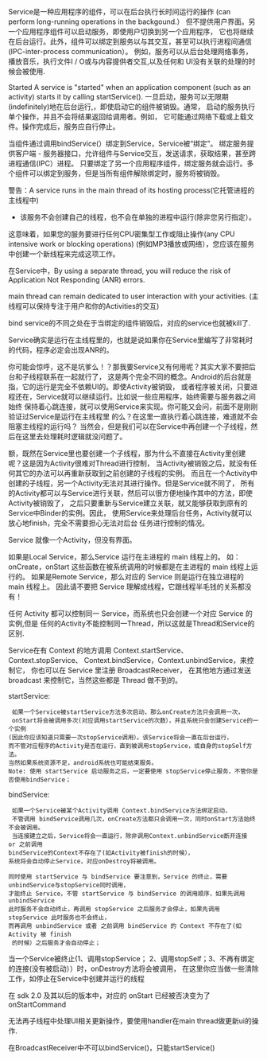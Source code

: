 Service是一种应用程序的组件，可以在后台执行长时间运行的操作
(can perform long-running operations in the backgound.）
但不提供用户界面。另一个应用程序组件可以启动服务，即使用户切换到另一个应用程序，
它也将继续在后台运行。此外，组件可以绑定到服务以与其交互，甚至可以执行进程间通信
(IPC-inter-process communication）。
例如，服务可以从后台处理网络事务，播放音乐，执行文件I / O或与内容提供者交互,以及任何和
UI没有关联的处理的时候会被使用.

Started A service is "started" when an application component 
(such as an activity) starts it by calling startService().
一旦启动，服务可以无限期(indefinitely)地在后台运行,，即使启动它的组件被销毁。通常，
启动的服务执行单个操作，并且不会将结果返回给调用者。例如，
它可能通过网络下载或上载文件。操作完成后，服务应自行停止。

当组件通过调用bindService(）绑定到Service，Service被“绑定”。
绑定服务提供客户端 - 服务器接口，允许组件与Service交互，发送请求，获取结果，甚至跨进程通信(IPC）进程。
只要绑定了另一个应用程序组件，绑定服务就会运行。多个组件可以绑定到服务，但是当所有组件解除绑定时，服务将被销毁。

警告：A service runs in the main thread of its hosting process(它托管进程的主线程中) 
- 该服务不会创建自己的线程，也不会在单独的进程中运行(除非您另行指定）。

 这意味着，如果您的服务要进行任何CPU密集型工作或阻止操作(any CPU intensive work or blocking operations)
 (例如MP3播放或网络），您应该在服务中创建一个新线程来完成这项工作。

在Service中，By using a separate thread, you will reduce the risk of 
Application Not Responding (ANR) errors.
 
 main thread can remain dedicated to user interaction with your activities.
 (主线程可以保持专注于用户和你的Activities的交互)
 
bind service的不同之处在于当绑定的组件销毁后，对应的service也就被kill了.

Service确实是运行在主线程里的，也就是说如果你在Service里编写了非常耗时的代码，程序必定会出现ANR的。

你可能会惊呼，这不是坑爹么！？那我要Service又有何用呢？其实大家不要把后台和子线程联系在一起就行了，
这是两个完全不同的概念。Android的后台就是指，它的运行是完全不依赖UI的。即使Activity被销毁，
或者程序被关闭，只要进程还在，Service就可以继续运行。比如说一些应用程序，始终需要与服务器之间始终
保持着心跳连接，就可以使用Service来实现。你可能又会问，前面不是刚刚验证过Service是运行在主线程里
的么？在这里一直执行着心跳连接，难道就不会阻塞主线程的运行吗？
当然会，但是我们可以在Service中再创建一个子线程，然后在这里去处理耗时逻辑就没问题了。

额，既然在Service里也要创建一个子线程，那为什么不直接在Activity里创建呢？这是因为Activity很难对Thread进行控制，
当Activity被销毁之后，就没有任何其它的办法可以再重新获取到之前创建的子线程的实例。
而且在一个Activity中创建的子线程，另一个Activity无法对其进行操作。但是Service就不同了，
所有的Activity都可以与Service进行关联，然后可以很方便地操作其中的方法，即使Activity被销毁了，
之后只要重新与Service建立关联，就又能够获取到原有的Service中Binder的实例。因此，
使用Service来处理后台任务，Activity就可以放心地finish，完全不需要担心无法对后台
任务进行控制的情况。

Service 就像一个Activity，但没有界面。 

如果是Local Service，那么Service 运行在主进程的 main 线程上的。
如：onCreate，onStart 这些函数在被系统调用的时候都是在主进程的 main 线程上运行的。
如果是Remote Service，那么对应的 Service 则是运行在独立进程的 main 线程上。
因此请不要把 Service 理解成线程，它跟线程半毛钱的关系都没有！

任何 Activity 都可以控制同一 Service，而系统也只会创建一个对应 Service 的实例,但是
任何的Activity不能控制同一Thread，所以这就是Thread和Service的区别.

Service在有 Context 的地方调用 Context.startService、Context.stopService、
Context.bindService，Context.unbindService，来控制它，
你也可以在 Service 里注册 BroadcastReceiver，
在其他地方通过发送 broadcast 来控制它，当然这些都是 Thread 做不到的。

startService:

     如果一个Service被startService方法多次启动，那么onCreate方法只会调用一次，
     onStart将会被调用多次(对应调用startService的次数），并且系统只会创建Service的一个实例
    (因此你应该知道只需要一次stopService调用）。该Service将会一直在后台运行，
    而不管对应程序的Activity是否在运行，直到被调用stopService，或自身的stopSelf方法。
    当然如果系统资源不足，android系统也可能结束服务。
    Note: 使用 startService 启动服务之后，一定要使用 stopService停止服务，不管你是否使用bindService； 

bindService:

     如果一个Service被某个Activity调用 Context.bindService方法绑定启动，
     不管调用 bindService调用几次，onCreate方法都只会调用一次，同时onStart方法始终不会被调用。
     当连接建立之后，Service将会一直运行，除非调用Context.unbindService断开连接  or 之前调用
    bindService的Context不存在了(如Activity被finish的时候），
    系统将会自动停止Service，对应onDestroy将被调用。

    同时使用 startService 与 bindService 要注意到，Service 的终止，需要unbindService与stopService同时调用，
    才能终止 Service，不管 startService 与 bindService 的调用顺序，如果先调用 unbindService 
    此时服务不会自动终止，再调用 stopService 之后服务才会停止，如果先调用 stopService 此时服务也不会终止，
    而再调用 unbindService 或者 之前调用 bindService 的 Context 不存在了(如Activity 被 finish
     的时候）之后服务才会自动停止；

 当一个Service被终止(1、调用stopService；
 2、调用stopSelf；3、不再有绑定的连接(没有被启动））时，onDestroy方法将会被调用，
 在这里你应当做一些清除工作，如停止在Service中创建并运行的线程
 
 在 sdk 2.0 及其以后的版本中，对应的 onStart 已经被否决变为了 onStartCommand
 
 无法再子线程中处理UI相关更新操作，要使用handler在main thread做更新ui的操作.

 在BroadcastReceiver中不可以bindService()，只能startService()